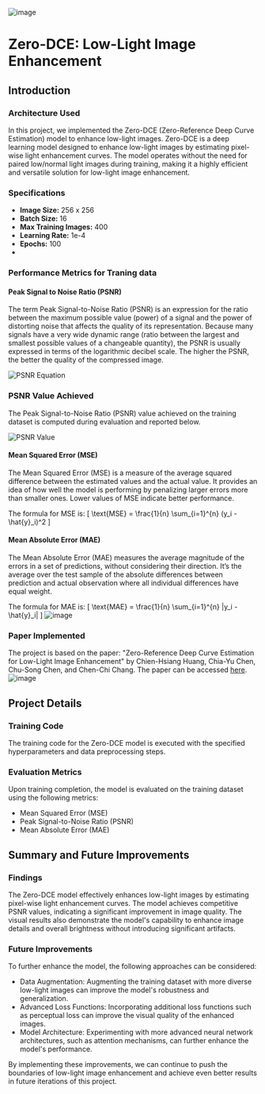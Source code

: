 ![image](https://github.com/Dewanshu232/Denoising-Images/assets/122469929/6ae3e02c-fef6-43a0-88aa-53a95d36c7af)



# Zero-DCE: Low-Light Image Enhancement

## Introduction

### Architecture Used
In this project, we implemented the Zero-DCE (Zero-Reference Deep Curve Estimation) model to enhance low-light images. Zero-DCE is a deep learning model designed to enhance low-light images by estimating pixel-wise light enhancement curves. The model operates without the need for paired low/normal light images during training, making it a highly efficient and versatile solution for low-light image enhancement.

### Specifications
- **Image Size:** 256 x 256
- **Batch Size:** 16
- **Max Training Images:** 400
- **Learning Rate:** 1e-4
- **Epochs:** 100
- 
### Performance Metrics for Traning data

#### Peak Signal to Noise Ratio (PSNR)
The term Peak Signal-to-Noise Ratio (PSNR) is an expression for the ratio between the maximum possible value (power) of a signal and the power of distorting noise that affects the quality of its representation. Because many signals have a very wide dynamic range (ratio between the largest and smallest possible values of a changeable quantity), the PSNR is usually expressed in terms of the logarithmic decibel scale. The higher the PSNR, the better the quality of the compressed image.

![PSNR Equation](https://github.com/Dewanshu232/Denoising-Images/assets/122469929/0fb99d9f-7b3d-42f5-aac7-4e991fcd56f6)
### PSNR Value Achieved
The Peak Signal-to-Noise Ratio (PSNR) value achieved on the training dataset is computed during evaluation and reported below.

![PSNR Value](https://github.com/Dewanshu232/Denoising-Images/assets/122469929/7bffcf84-d7ce-4af5-acf3-4ef6031a6be2)


#### Mean Squared Error (MSE)
The Mean Squared Error (MSE) is a measure of the average squared difference between the estimated values and the actual value. It provides an idea of how well the model is performing by penalizing larger errors more than smaller ones. Lower values of MSE indicate better performance.

The formula for MSE is:
\[ \text{MSE} = \frac{1}{n} \sum_{i=1}^{n} (y_i - \hat{y}_i)^2 \]

#### Mean Absolute Error (MAE)
The Mean Absolute Error (MAE) measures the average magnitude of the errors in a set of predictions, without considering their direction. It’s the average over the test sample of the absolute differences between prediction and actual observation where all individual differences have equal weight.

The formula for MAE is:
\[ \text{MAE} = \frac{1}{n} \sum_{i=1}^{n} |y_i - \hat{y}_i| \]
![image](https://github.com/Dewanshu232/Denoising-Images/assets/122469929/4ef4f77a-c356-471e-9081-6b759ef76fc2)




### Paper Implemented
The project is based on the paper: "Zero-Reference Deep Curve Estimation for Low-Light Image Enhancement" by Chien-Hsiang Huang, Chia-Yu Chen, Chu-Song Chen, and Chen-Chi Chang. The paper can be accessed [here](https://arxiv.org/abs/2001.06826).
![image](https://github.com/Dewanshu232/Denoising-Images/assets/122469929/f3e62080-9811-4422-b11c-e3be88547b86)



## Project Details

### Training Code
The training code for the Zero-DCE model is executed with the specified hyperparameters and data preprocessing steps.

### Evaluation Metrics
Upon training completion, the model is evaluated on the training dataset using the following metrics:
- Mean Squared Error (MSE)
- Peak Signal-to-Noise Ratio (PSNR)
- Mean Absolute Error (MAE)

## Summary and Future Improvements

### Findings
The Zero-DCE model effectively enhances low-light images by estimating pixel-wise light enhancement curves. The model achieves competitive PSNR values, indicating a significant improvement in image quality. The visual results also demonstrate the model's capability to enhance image details and overall brightness without introducing significant artifacts.

### Future Improvements
To further enhance the model, the following approaches can be considered:
- Data Augmentation: Augmenting the training dataset with more diverse low-light images can improve the model's robustness and generalization.
- Advanced Loss Functions: Incorporating additional loss functions such as perceptual loss can improve the visual quality of the enhanced images.
- Model Architecture: Experimenting with more advanced neural network architectures, such as attention mechanisms, can further enhance the model's performance.

By implementing these improvements, we can continue to push the boundaries of low-light image enhancement and achieve even better results in future iterations of this project.

